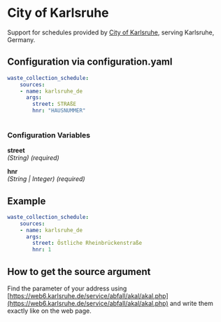 # City of Karlsruhe

Support for schedules provided by [City of Karlsruhe](https://www.karlsruhe.de/), serving Karlsruhe, Germany.

## Configuration via configuration.yaml

```yaml
waste_collection_schedule:
    sources:
    - name: karlsruhe_de
      args:
        street: STRAßE
        hnr: "HAUSNUMMER"
        
```

### Configuration Variables

**street**  
*(String) (required)*

**hnr**  
*(String | Integer) (required)*


## Example

```yaml
waste_collection_schedule:
    sources:
    - name: karlsruhe_de
      args:
        street: Östliche Rheinbrückenstraße
        hnr: 1 
```

## How to get the source argument

Find the parameter of your address using [https://web6.karlsruhe.de/service/abfall/akal/akal.php](https://web6.karlsruhe.de/service/abfall/akal/akal.php) and write them exactly like on the web page.
